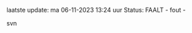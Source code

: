 laatste update: 
ma 06-11-2023 13:24   uur 
Status: FAALT - fout - 
<div class="service R">svn</div>